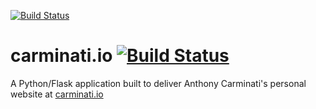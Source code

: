 [![Build Status](https://travis-ci.org/anthonycarminati/carminatiio.svg?branch=master)](https://travis-ci.org/anthonycarminati/carminatiio)
# carminati.io [![Build Status](https://travis-ci.org/anthonycarminati/carminatiio.svg?branch=master)](https://travis-ci.org/anthonycarminati/carminatiio)
A Python/Flask application built to deliver Anthony Carminati's personal website at [carminati.io](http://carminati.io)
